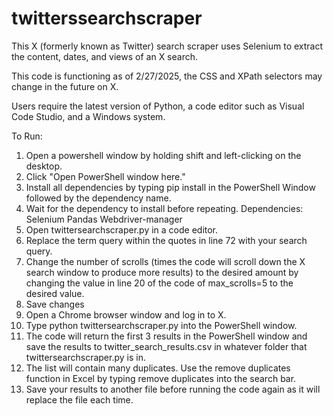 # twitterssearchscraper
This X (formerly known as Twitter) search scraper uses Selenium to extract the content, dates, and views of an X search.

This code is functioning as of 2/27/2025, the CSS and XPath selectors may change in the future on X.

Users require the latest version of Python, a code editor such as Visual Code Studio, and a Windows system. 

To Run:

1. Open a powershell window by holding shift and left-clicking on the desktop.
2. Click "Open PowerShell window here."
3. Install all dependencies by typing pip install in the PowerShell Window followed by the dependency name.
4. Wait for the dependency to install before repeating.
Dependencies:
Selenium
Pandas
Webdriver-manager
5. Open twittersearchscraper.py in a code editor.
6. Replace the term query within the quotes in line 72 with your search query.
7. Change the number of scrolls (times the code will scroll down the X search window to produce more results) to the desired amount by changing the value in line 20 of the code of max_scrolls=5 to the desired value.
8. Save changes
9. Open a Chrome browser window and log in to X.
10. Type python twittersearchscraper.py into the PowerShell window.
11. The code will return the first 3 results in the PowerShell window and save the results to twitter_search_results.csv in whatever folder that twittersearchscraper.py is in.
12. The list will contain many duplicates. Use the remove duplicates function in Excel by typing remove duplicates into the search bar.
13. Save your results to another file before running the code again as it will replace the file each time.
